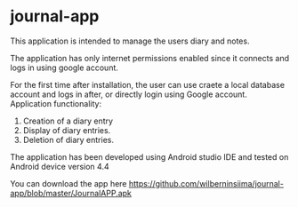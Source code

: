# journal-app
This application is intended to manage the users diary and notes.

The application has only internet permissions enabled since it connects and logs in using google account.

For the first time after installation, the user can use craete a local database account and logs in after, or directly login using Google account.
Application functionality:

1. Creation of a diary entry
2. Display of diary entries.
3. Deletion of diary entries.

The application has been developed using Android studio IDE and tested on Android device version 4.4

You can download the app here https://github.com/wilberninsiima/journal-app/blob/master/JournalAPP.apk
